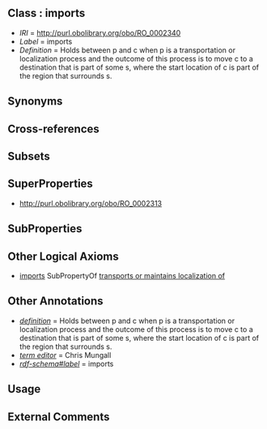 
## Class : imports

 * *IRI* = http://purl.obolibrary.org/obo/RO_0002340
 * *Label* = imports
 * *Definition* = Holds between p and c when p is a transportation or localization process and the outcome of this process is to move c to a destination that is part of some s, where the start location of c is part of the region that surrounds s.

## Synonyms


## Cross-references


## Subsets


## SuperProperties

 * <http://purl.obolibrary.org/obo/RO_0002313>

## SubProperties


## Other Logical Axioms

 * [imports](../../RO/40/RO_0002340.md) SubPropertyOf [transports or maintains localization of](../../RO/13/RO_0002313.md)

## Other Annotations

 * *[definition](../../IAO/15/IAO_0000115.md)* = Holds between p and c when p is a transportation or localization process and the outcome of this process is to move c to a destination that is part of some s, where the start location of c is part of the region that surrounds s.
 * *[term editor](../../IAO/17/IAO_0000117.md)* = Chris Mungall
 * *[rdf-schema#label](../../el/rdf-schema#label.md)* = imports

## Usage


## External Comments

